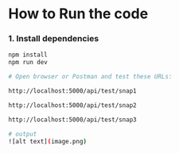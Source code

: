 #  How to Run the code

### 1. Install dependencies
```bash
npm install
npm run dev

# Open browser or Postman and test these URLs:

http://localhost:5000/api/test/snap1

http://localhost:5000/api/test/snap2

http://localhost:5000/api/test/snap3

# output
![alt text](image.png)
